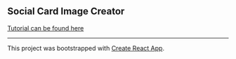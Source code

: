 
## Social Card Image Creator

[Tutorial can be found here][tutorial]

-------------

This project was bootstrapped with [Create React App][create-react-app].

[create-react-app]: https://github.com/facebook/create-react-app
[tutorial]: https://tony.alves.dev/garden/netlify-react-social-card
